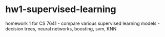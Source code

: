 # hw1-supervised-learning
homework 1 for CS 7641 - compare various supervised learning models - decision trees, neural networks, boosting, svm, KNN
